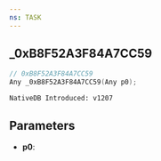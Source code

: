 ```yaml
---
ns: TASK
---
```

## _0xB8F52A3F84A7CC59

```c
// 0xB8F52A3F84A7CC59
Any _0xB8F52A3F84A7CC59(Any p0);
```

```
NativeDB Introduced: v1207
```

## Parameters
* **p0**:
